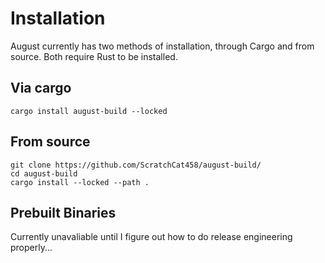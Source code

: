 # Installation

August currently has two methods of installation, through Cargo and from source.
Both require Rust to be installed.

## Via cargo
```
cargo install august-build --locked
```

## From source
```
git clone https://github.com/ScratchCat458/august-build/
cd august-build
cargo install --locked --path .
```

## Prebuilt Binaries

Currently unavaliable until I figure out how to do release engineering properly...

